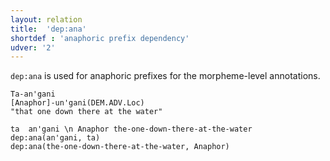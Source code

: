 ```yaml
---
layout: relation
title:  'dep:ana'
shortdef : 'anaphoric prefix dependency'
udver: '2'
---
```


`dep:ana` is used for anaphoric prefixes for the morpheme-level annotations.

```
Ta-an'gani
[Anaphor]-un'gani(DEM.ADV.Loc)
"that one down there at the water"
```

~~~ sdparse
ta  an'gani \n Anaphor the-one-down-there-at-the-water
dep:ana(an'gani, ta)
dep:ana(the-one-down-there-at-the-water, Anaphor)
~~~
<!-- Interlanguage links updated Po lis 14 15:35:21 CET 2022 -->
